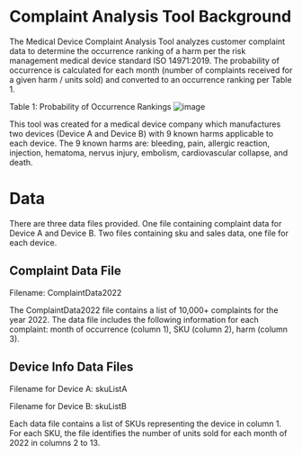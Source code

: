 # Complaint Analysis Tool Background
The Medical Device Complaint Analysis Tool analyzes customer complaint data to determine the occurrence ranking of a harm per the risk management medical device standard ISO 14971:2019. The probability of occurrence is calculated for each month (number of complaints received for a given harm / units sold) and converted to an occurrence ranking per Table 1.

Table 1: Probability of Occurrence Rankings
![image](https://github.com/enr21/ComplaintAnalysis/assets/119016017/be869c97-7417-461a-a9cf-f4bd269f9583)

This tool was created for a medical device company which manufactures two devices (Device A and Device B) with 9 known harms applicable to each device. The 9 known harms are: bleeding, pain, allergic reaction, injection, hematoma, nervus injury, embolism, cardiovascular collapse, and death.

# Data
There are three data files provided. One file containing complaint data for Device A and Device B. Two files containing sku and sales data, one file for each device.

## Complaint Data File
Filename: ComplaintData2022

The ComplaintData2022 file contains a list of 10,000+ complaints for the year 2022. The data file includes the following information for each complaint: month of occurrence (column 1), SKU (column 2), harm (column 3).

## Device Info Data Files
Filename for Device A: skuListA

Filename for Device B: skuListB

Each data file contains a list of SKUs representing the device in column 1. For each SKU, the file identifies the number of units sold for each month of 2022 in columns 2 to 13.
